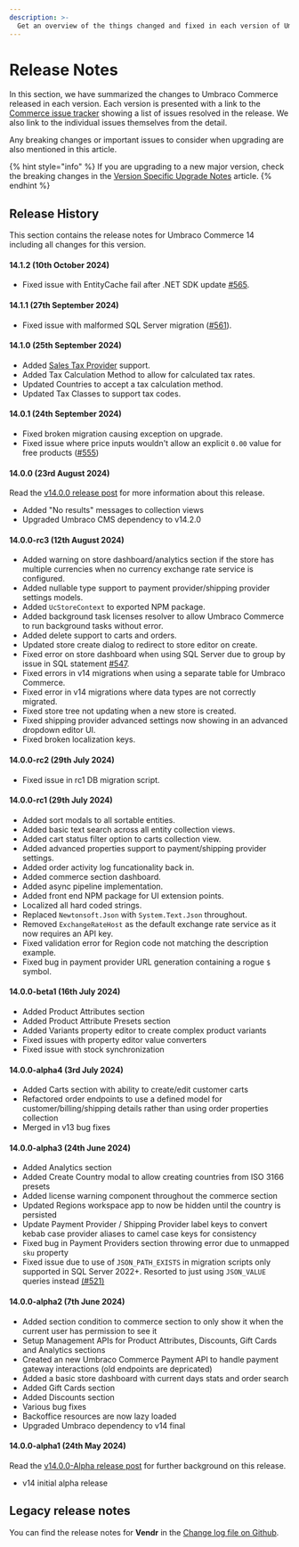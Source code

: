 ```yaml
---
description: >-
  Get an overview of the things changed and fixed in each version of Umbraco Commerce.
---
```


# Release Notes

In this section, we have summarized the changes to Umbraco Commerce released in each version. Each version is presented with a link to the [Commerce issue tracker](https://github.com/umbraco/Umbraco.Commerce.Issues/issues) showing a list of issues resolved in the release. We also link to the individual issues themselves from the detail.

Any breaking changes or important issues to consider when upgrading are also mentioned in this article.

{% hint style="info" %}
If you are upgrading to a new major version, check the breaking changes in the [Version Specific Upgrade Notes](../upgrading/version-specific-upgrades.md) article.
{% endhint %}

## Release History

This section contains the release notes for Umbraco Commerce 14 including all changes for this version.

#### 14.1.2 (10th October 2024)
* Fixed issue with EntityCache fail after .NET SDK update [#565](https://github.com/umbraco/Umbraco.Commerce.Issues/issues/565).

#### 14.1.1 (27th September 2024)

* Fixed issue with malformed SQL Server migration ([#561](https://github.com/umbraco/Umbraco.Commerce.Issues/issues/561)).

#### 14.1.0 (25th September 2024)

* Added [Sales Tax Provider](../key-concepts/sales-tax-providers.md) support.
* Added Tax Calculation Method to allow for calculated tax rates.
* Updated Countries to accept a tax calculation method.
* Updated Tax Classes to support tax codes.

#### 14.0.1 (24th September 2024)

* Fixed broken migration causing exception on upgrade.
* Fixed issue where price inputs wouldn't allow an explicit `0.00` value for free products ([#555](https://github.com/umbraco/Umbraco.Commerce.Issues/issues/555))

#### 14.0.0 (23rd August 2024)

Read the [v14.0.0 release post](./v14.0.0.md) for more information about this release.

* Added "No results" messages to collection views
* Upgraded Umbraco CMS dependency to v14.2.0

#### 14.0.0-rc3 (12th August 2024)

* Added warning on store dashboard/analytics section if the store has multiple currencies when no currency exchange rate service is configured.
* Added nullable type support to payment provider/shipping provider settings models.
* Added `UcStoreContext` to exported NPM package.
* Added background task licenses resolver to allow Umbraco Commerce to run background tasks without error.
* Added delete support to carts and orders.
* Updated store create dialog to redirect to store editor on create.
* Fixed error on store dashboard when using SQL Server due to group by issue in SQL statement [#547](https://github.com/umbraco/Umbraco.Commerce.Issues/issues/547).
* Fixed errors in v14 migrations when using a separate table for Umbraco Commerce.
* Fixed error in v14 migrations where data types are not correctly migrated.
* Fixed store tree not updating when a new store is created.
* Fixed shipping provider advanced settings now showing in an advanced dropdown editor UI.
* Fixed broken localization keys.

#### 14.0.0-rc2 (29th July 2024)

* Fixed issue in rc1 DB migration script.

#### 14.0.0-rc1 (29th July 2024)

* Added sort modals to all sortable entities.
* Added basic text search across all entity collection views.
* Added cart status filter option to carts collection view.
* Added advanced properties support to payment/shipping provider settings.
* Added order activity log funcationality back in.
* Added commerce section dashboard.
* Added async pipeline implementation.
* Added front end NPM package for UI extension points.
* Localized all hard coded strings.
* Replaced `Newtonsoft.Json` with `System.Text.Json` throughout.
* Removed `ExchangeRateHost` as the default exchange rate service as it now requires an API key.
* Fixed validation error for Region code not matching the description example.
* Fixed bug in payment provider URL generation containing a rogue `$` symbol.

#### 14.0.0-beta1 (16th July 2024)

* Added Product Attributes section
* Added Product Attribute Presets section
* Added Variants property editor to create complex product variants
* Fixed issues with property editor value converters
* Fixed issue with stock synchronization

#### 14.0.0-alpha4 (3rd July 2024)

* Added Carts section with ability to create/edit customer carts
* Refactored order endpoints to use a defined model for customer/billing/shipping details rather than using order properties collection
* Merged in v13 bug fixes

#### 14.0.0-alpha3 (24th June 2024)

* Added Analytics section
* Added Create Country modal to allow creating countries from ISO 3166 presets
* Added license warning component throughout the commerce section
* Updated Regions workspace app to now be hidden until the country is persisted
* Update Payment Provider / Shipping Provider label keys to convert kebab case provider aliases to camel case keys for consistency
* Fixed bug in Payment Providers section throwing error due to unmapped `sku` property
* Fixed issue due to use of `JSON_PATH_EXISTS` in migration scripts only supported in SQL Server 2022+. Resorted to just using `JSON_VALUE` queries instead [(#521)](https://github.com/umbraco/Umbraco.Commerce.Issues/issues/521)

#### 14.0.0-alpha2 (7th June 2024)

* Added section condition to commerce section to only show it when the current user has permission to see it
* Setup Management APIs for Product Attributes, Discounts, Gift Cards and Analytics sections
* Created an new Umbraco Commerce Payment API to handle payment gateway interactions (old endpoints are depricated)
* Added a basic store dashboard with current days stats and order search
* Added Gift Cards section
* Added Discounts section
* Various bug fixes
* Backoffice resources are now lazy loaded
* Upgraded Umbraco dependency to v14 final

#### 14.0.0-alpha1 (24th May 2024)

Read the [v14.0.0-Alpha release post](./v14.0.0-alpha.md) for further background on this release.

* v14 initial alpha release

## Legacy release notes

You can find the release notes for **Vendr** in the [Change log file on Github](changelog-archive/Vendr-core.md).
